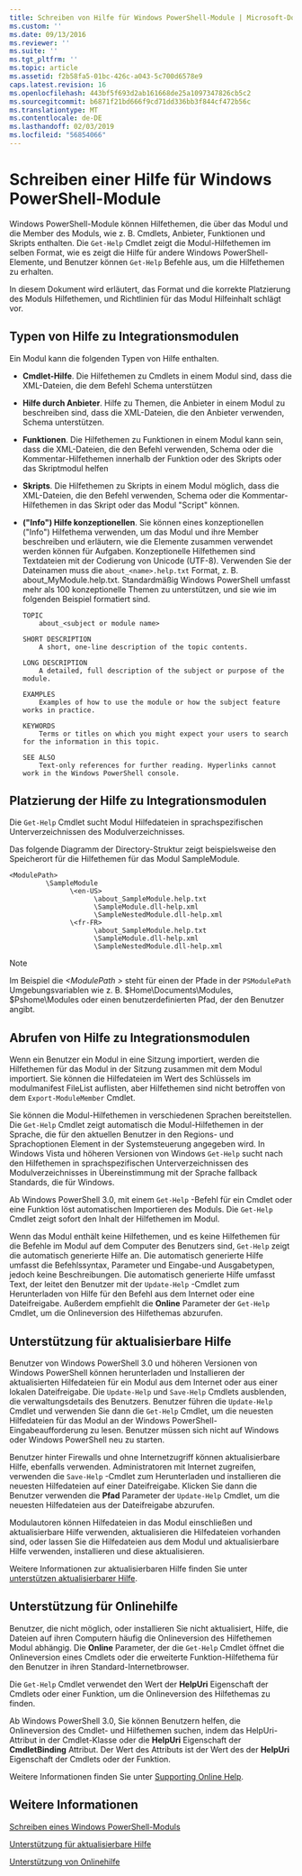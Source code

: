 ```yaml
---
title: Schreiben von Hilfe für Windows PowerShell-Module | Microsoft-Dokumentation
ms.custom: ''
ms.date: 09/13/2016
ms.reviewer: ''
ms.suite: ''
ms.tgt_pltfrm: ''
ms.topic: article
ms.assetid: f2b58fa5-01bc-426c-a043-5c700d6578e9
caps.latest.revision: 16
ms.openlocfilehash: 443bf5f693d2ab161668de25a1097347826cb5c2
ms.sourcegitcommit: b6871f21bd666f9cd71dd336bb3f844cf472b56c
ms.translationtype: MT
ms.contentlocale: de-DE
ms.lasthandoff: 02/03/2019
ms.locfileid: "56854066"
---
```

# <a name="writing-help-for-windows-powershell-modules"></a>Schreiben einer Hilfe für Windows PowerShell-Module

Windows PowerShell-Module können Hilfethemen, die über das Modul und die Member des Moduls, wie z. B. Cmdlets, Anbieter, Funktionen und Skripts enthalten. Die `Get-Help` Cmdlet zeigt die Modul-Hilfethemen im selben Format, wie es zeigt die Hilfe für andere Windows PowerShell-Elemente, und Benutzer können `Get-Help` Befehle aus, um die Hilfethemen zu erhalten.

In diesem Dokument wird erläutert, das Format und die korrekte Platzierung des Moduls Hilfethemen, und Richtlinien für das Modul Hilfeinhalt schlägt vor.

## <a name="types-of-module-help"></a>Typen von Hilfe zu Integrationsmodulen

Ein Modul kann die folgenden Typen von Hilfe enthalten.

- **Cmdlet-Hilfe**. Die Hilfethemen zu Cmdlets in einem Modul sind, dass die XML-Dateien, die dem Befehl Schema unterstützen

- **Hilfe durch Anbieter**. Hilfe zu Themen, die Anbieter in einem Modul zu beschreiben sind, dass die XML-Dateien, die den Anbieter verwenden, Schema unterstützen.

- **Funktionen**. Die Hilfethemen zu Funktionen in einem Modul kann sein, dass die XML-Dateien, die den Befehl verwenden, Schema oder die Kommentar-Hilfethemen innerhalb der Funktion oder des Skripts oder das Skriptmodul helfen

- **Skripts**. Die Hilfethemen zu Skripts in einem Modul möglich, dass die XML-Dateien, die den Befehl verwenden, Schema oder die Kommentar-Hilfethemen in das Skript oder das Modul "Script" können.

- **("Info") Hilfe konzeptionellen**. Sie können eines konzeptionellen ("Info") Hilfethema verwenden, um das Modul und ihre Member beschreiben und erläutern, wie die Elemente zusammen verwendet werden können für Aufgaben. Konzeptionelle Hilfethemen sind Textdateien mit der Codierung von Unicode (UTF-8). Verwenden Sie der Dateinamen muss die `about_<name>.help.txt` Format, z. B. about_MyModule.help.txt. Standardmäßig Windows PowerShell umfasst mehr als 100 konzeptionelle Themen zu unterstützen, und sie wie im folgenden Beispiel formatiert sind.

  ```
  TOPIC
      about_<subject or module name>

  SHORT DESCRIPTION
      A short, one-line description of the topic contents.

  LONG DESCRIPTION
      A detailed, full description of the subject or purpose of the module.

  EXAMPLES
      Examples of how to use the module or how the subject feature works in practice.

  KEYWORDS
      Terms or titles on which you might expect your users to search for the information in this topic.

  SEE ALSO
      Text-only references for further reading. Hyperlinks cannot work in the Windows PowerShell console.

  ```

## <a name="placement-of-module-help"></a>Platzierung der Hilfe zu Integrationsmodulen

Die `Get-Help` Cmdlet sucht Modul Hilfedateien in sprachspezifischen Unterverzeichnissen des Modulverzeichnisses.

Das folgende Diagramm der Directory-Struktur zeigt beispielsweise den Speicherort für die Hilfethemen für das Modul SampleModule.

```
<ModulePath>
         \SampleModule
               \<en-US>
                     \about_SampleModule.help.txt
                     \SampleModule.dll-help.xml
                     \SampleNestedModule.dll-help.xml
               \<fr-FR>
                     \about_SampleModule.help.txt
                     \SampleModule.dll-help.xml
                     \SampleNestedModule.dll-help.xml

```

> [!NOTE]
> Im Beispiel die  *\<ModulePath >* steht für einen der Pfade in der `PSModulePath` Umgebungsvariablen wie z. B. $Home\Documents\Modules, $Pshome\Modules oder einen benutzerdefinierten Pfad, der den Benutzer angibt.

## <a name="getting-module-help"></a>Abrufen von Hilfe zu Integrationsmodulen

Wenn ein Benutzer ein Modul in eine Sitzung importiert, werden die Hilfethemen für das Modul in der Sitzung zusammen mit dem Modul importiert. Sie können die Hilfedateien im Wert des Schlüssels im modulmanifest FileList auflisten, aber Hilfethemen sind nicht betroffen von dem `Export-ModuleMember` Cmdlet.

Sie können die Modul-Hilfethemen in verschiedenen Sprachen bereitstellen. Die `Get-Help` Cmdlet zeigt automatisch die Modul-Hilfethemen in der Sprache, die für den aktuellen Benutzer in den Regions- und Sprachoptionen Element in der Systemsteuerung angegeben wird. In Windows Vista und höheren Versionen von Windows `Get-Help` sucht nach den Hilfethemen in sprachspezifischen Unterverzeichnissen des Modulverzeichnisses in Übereinstimmung mit der Sprache fallback Standards, die für Windows.

Ab Windows PowerShell 3.0, mit einem `Get-Help` -Befehl für ein Cmdlet oder eine Funktion löst automatischen Importieren des Moduls. Die `Get-Help` Cmdlet zeigt sofort den Inhalt der Hilfethemen im Modul.

Wenn das Modul enthält keine Hilfethemen, und es keine Hilfethemen für die Befehle im Modul auf dem Computer des Benutzers sind, `Get-Help` zeigt die automatisch generierte Hilfe an. Die automatisch generierte Hilfe umfasst die Befehlssyntax, Parameter und Eingabe-und Ausgabetypen, jedoch keine Beschreibungen. Die automatisch generierte Hilfe umfasst Text, der leitet den Benutzer mit der `Update-Help` -Cmdlet zum Herunterladen von Hilfe für den Befehl aus dem Internet oder eine Dateifreigabe. Außerdem empfiehlt die **Online** Parameter der `Get-Help` Cmdlet, um die Onlineversion des Hilfethemas abzurufen.

## <a name="supporting-updatable-help"></a>Unterstützung für aktualisierbare Hilfe

Benutzer von Windows PowerShell 3.0 und höheren Versionen von Windows PowerShell können herunterladen und Installieren der aktualisierten Hilfedateien für ein Modul aus dem Internet oder aus einer lokalen Dateifreigabe. Die `Update-Help` und `Save-Help` Cmdlets ausblenden, die verwaltungsdetails des Benutzers. Benutzer führen die `Update-Help` Cmdlet und verwenden Sie dann die `Get-Help` Cmdlet, um die neuesten Hilfedateien für das Modul an der Windows PowerShell-Eingabeaufforderung zu lesen. Benutzer müssen sich nicht auf Windows oder Windows PowerShell neu zu starten.

Benutzer hinter Firewalls und ohne Internetzugriff können aktualisierbare Hilfe, ebenfalls verwenden. Administratoren mit Internet zugreifen, verwenden die `Save-Help` -Cmdlet zum Herunterladen und installieren die neuesten Hilfedateien auf einer Dateifreigabe. Klicken Sie dann die Benutzer verwenden die **Pfad** Parameter der `Update-Help` Cmdlet, um die neuesten Hilfedateien aus der Dateifreigabe abzurufen.

Modulautoren können Hilfedateien in das Modul einschließen und aktualisierbare Hilfe verwenden, aktualisieren die Hilfedateien vorhanden sind, oder lassen Sie die Hilfedateien aus dem Modul und aktualisierbare Hilfe verwenden, installieren und diese aktualisieren.

Weitere Informationen zur aktualisierbaren Hilfe finden Sie unter [unterstützen aktualisierbarer Hilfe](./supporting-updatable-help.md).

## <a name="supporting-online-help"></a>Unterstützung für Onlinehilfe

Benutzer, die nicht möglich, oder installieren Sie nicht aktualisiert, Hilfe, die Dateien auf ihren Computern häufig die Onlineversion des Hilfethemen Modul abhängig. Die **Online** Parameter, der die `Get-Help` Cmdlet öffnet die Onlineversion eines Cmdlets oder die erweiterte Funktion-Hilfethema für den Benutzer in ihren Standard-Internetbrowser.

Die `Get-Help` Cmdlet verwendet den Wert der **HelpUri** Eigenschaft der Cmdlets oder einer Funktion, um die Onlineversion des Hilfethemas zu finden.

Ab Windows PowerShell 3.0, Sie können Benutzern helfen, die Onlineversion des Cmdlet- und Hilfethemen suchen, indem das HelpUri-Attribut in der Cmdlet-Klasse oder die **HelpUri** Eigenschaft der **CmdletBinding** Attribut. Der Wert des Attributs ist der Wert des der **HelpUri** Eigenschaft der Cmdlets oder der Funktion.

Weitere Informationen finden Sie unter [Supporting Online Help](./supporting-online-help.md).

## <a name="see-also"></a>Weitere Informationen

[Schreiben eines Windows PowerShell-Moduls](./writing-a-windows-powershell-module.md)

[Unterstützung für aktualisierbare Hilfe](./supporting-updatable-help.md)

[Unterstützung von Onlinehilfe](./supporting-online-help.md)